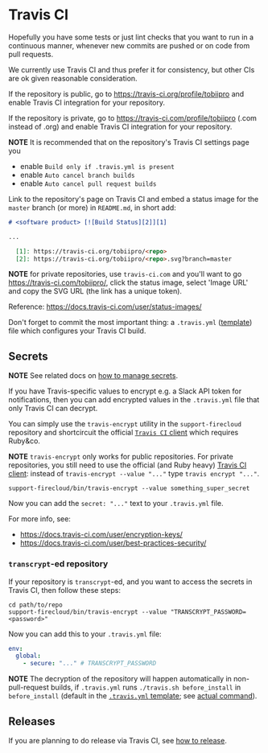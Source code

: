 # Travis CI

Hopefully you have some tests or just lint checks that you want to run
in a continuous manner, whenever new commits are pushed or on code from pull requests.

We currently use Travis CI and thus prefer it for consistency, but other CIs are ok given reasonable consideration.

If the repository is public, go to https://travis-ci.org/profile/tobiipro
and enable Travis CI integration for your repository.

If the repository is private, go to https://travis-ci.com/profile/tobiipro (.com instead of .org)
and enable Travis CI integration for your repository.

**NOTE** It is recommended that on the repository's Travis CI settings page you
* enable `Build only if .travis.yml is present`
* enable `Auto cancel branch builds`
* enable `Auto cancel pull request builds`

Link to the repository's page on Travis CI
and embed a status image for the `master` branch (or more) in `README.md`, in short add:

```md
# <software product> [![Build Status][2]][1]

...

  [1]: https://travis-ci.org/tobiipro/<repo>
  [2]: https://travis-ci.org/tobiipro/<repo>.svg?branch=master
```

**NOTE** for private repositories, use `travis-ci.com` and you'll want to go https://travis-ci.com/tobiipro/<repo>,
click the status image, select 'Image URL' and copy the SVG URL (the link has a unique token).

Reference: https://docs.travis-ci.com/user/status-images/

Don't forget to commit the most important thing: a `.travis.yml` ([template](../repo/dot.travis.yml)) file which configures your Travis CI build.


## Secrets

**NOTE** See related docs on [how to manage secrets](how-to-manage-secrets.md).

If you have Travis-specific values to encrypt e.g. a Slack API token for notifications,
then you can add encrypted values in the `.travis.yml` file that only Travis CI can decrypt.

You can simply use the `travis-encrypt` utility in the `support-firecloud` repository
and shortcircuit the official [`Travis CI` client](https://github.com/travis-ci/travis.rb) which requires Ruby&co.

**NOTE** `travis-encrypt` only works for public repositories.
For private repositories, you still need to use the official (and Ruby heavy) [Travis CI client](https://github.com/travis-ci/travis.rb):
instead of `travis-encrypt --value "..."` type `travis encrypt "..."`.

```shell
support-firecloud/bin/travis-encrypt --value something_super_secret
```

Now you can add the `secret: "..."` text to your `.travis.yml` file.

For more info, see:
* https://docs.travis-ci.com/user/encryption-keys/
* https://docs.travis-ci.com/user/best-practices-security/

### `transcrypt`-ed repository

If your repository is `transcrypt`-ed, and you want to access the secrets in Travis CI, then follow these steps:

```shell
cd path/to/repo
support-firecloud/bin/travis-encrypt --value "TRANSCRYPT_PASSWORD=<password>"
```

Now you can add this to your `.travis.yml` file:

```yaml
env:
  global:
    - secure: "..." # TRANSCRYPT_PASSWORD
```

**NOTE** The decryption of the repository will happen automatically in non-pull-request builds,
if `.travis.yml` runs `./travis.sh before_install` in `before_install`
(default in the [`.travis.yml` template](../repo/dot.travis.yml); see [actual command](../repo/dot.travis.sh)).


## Releases

If you are planning to do release via Travis CI, see [how to release](how-to-release.md).
